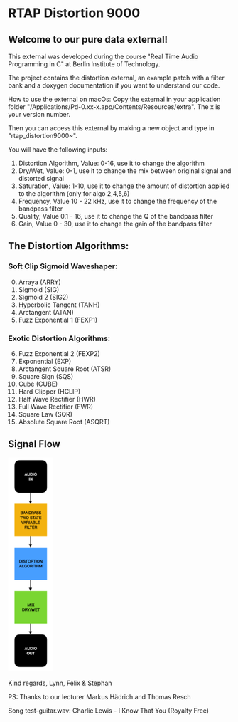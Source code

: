 # RTAP Distortion 9000

## Welcome to our pure data external!

This external was developed during the course "Real Time Audio Programming in C" at Berlin Institute of Technology.

The project contains the distortion external, an example patch with a filter bank and a doxygen documentation if you want to understand our code.

How to use the external on macOs:
Copy the external in your application folder "/Applications/Pd-0.xx-x.app/Contents/Resources/extra".
The x is your version number.

Then you can access this external by making a new object and type in "rtap_distortion9000~".

You will have the following inputs:
1. Distortion Algorithm, Value: 0-16, use it to change the algorithm
2. Dry/Wet, Value: 0-1, use it to change the mix between original signal and distorted signal
3. Saturation, Value: 1-10, use it to change the amount of distortion applied to the algorithm (only for algo 2,4,5,6)
4. Frequency, Value 10 - 22 kHz, use it to change the frequency of the bandpass filter
5. Quality, Value 0.1 - 16, use it to change the Q of the bandpass filter
6. Gain, Value 0 - 30, use it to change the gain of the bandpass filter

## The Distortion Algorithms:

### Soft Clip Sigmoid Waveshaper:
0. Arraya (ARRY)
1. Sigmoid (SIG)
2. Sigmoid 2 (SIG2)
3. Hyperbolic Tangent (TANH)
4. Arctangent (ATAN)
5. Fuzz Exponential 1 (FEXP1)

### Exotic Distortion Algorithms:
6. Fuzz Exponential 2 (FEXP2)
7. Exponential (EXP)
8. Arctangent Square Root (ATSR)
9. Square Sign (SQS)
10. Cube (CUBE)
11. Hard Clipper (HCLIP)
12. Half Wave Rectifier (HWR)
13. Full Wave Rectifier (FWR)
14. Square Law (SQR)
15. Absolute Square Root (ASQRT)


## Signal Flow

<img src="signal-flow.png"
     alt="Signal Flow"
     width="100" />

Kind regards,
Lynn, Felix & Stephan

PS: Thanks to our lecturer Markus Hädrich and Thomas Resch

Song test-guitar.wav:
Charlie Lewis - I Know That You (Royalty Free)